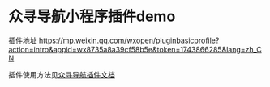 # 众寻导航小程序插件demo

插件地址 <https://mp.weixin.qq.com/wxopen/pluginbasicprofile?action=intro&appid=wx8735a8a39cf58b5e&token=1743866285&lang=zh_CN>


插件使用方法见[众寻导航插件文档](https://mp.weixin.qq.com/wxopen/plugindevdoc?appid=wx8735a8a39cf58b5e&token=366483986&lang=zh_CN)